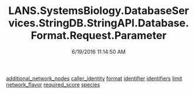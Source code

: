 ﻿---
title: LANS.SystemsBiology.DatabaseServices.StringDB.StringAPI.Database.Format.Request.Parameter
date: 6/19/2016 11:14:50 AM
---

[additional_network_nodes](T-LANS.SystemsBiology.DatabaseServices.StringDB.StringAPI.Database.Format.Request.Parameter.additional_network_nodes.html)
[caller_identity](T-LANS.SystemsBiology.DatabaseServices.StringDB.StringAPI.Database.Format.Request.Parameter.caller_identity.html)
[format](T-LANS.SystemsBiology.DatabaseServices.StringDB.StringAPI.Database.Format.Request.Parameter.format.html)
[identifier](T-LANS.SystemsBiology.DatabaseServices.StringDB.StringAPI.Database.Format.Request.Parameter.identifier.html)
[identifiers](T-LANS.SystemsBiology.DatabaseServices.StringDB.StringAPI.Database.Format.Request.Parameter.identifiers.html)
[limit](T-LANS.SystemsBiology.DatabaseServices.StringDB.StringAPI.Database.Format.Request.Parameter.limit.html)
[network_flavor](T-LANS.SystemsBiology.DatabaseServices.StringDB.StringAPI.Database.Format.Request.Parameter.network_flavor.html)
[required_score](T-LANS.SystemsBiology.DatabaseServices.StringDB.StringAPI.Database.Format.Request.Parameter.required_score.html)
[species](T-LANS.SystemsBiology.DatabaseServices.StringDB.StringAPI.Database.Format.Request.Parameter.species.html)
